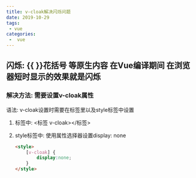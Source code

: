 ```yaml
---
title: v-cloak解决闪烁问题
date: 2019-10-29
tags:
 - vue
categories:
 -  vue
---
```


## 闪烁: {{ }}花括号 等原生内容 在Vue编译期间 在浏览器短时显示的效果就是闪烁

### 解决方法: 需要设置v-cloak属性

语法: v-cloak设置时需要在标签里以及style标签中设置
1.  标签中: <标签  v-cloak></标签>

2.  style标签中: 使用属性选择器设置display: none
    ```html
    <style>
		[v-cloak] {
			display:none;
		}
	</style>
    ```
